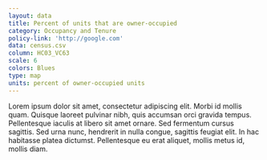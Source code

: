 ```yaml
---
layout: data
title: Percent of units that are owner-occupied
category: Occupancy and Tenure
policy-link: 'http://google.com'
data: census.csv
column: HC03_VC63
scale: 6
colors: Blues
type: map
units: percent of owner-occupied units
---
```


Lorem ipsum dolor sit amet, consectetur adipiscing elit. Morbi id mollis quam. Quisque laoreet pulvinar nibh, quis accumsan orci gravida tempus. Pellentesque iaculis at libero sit amet ornare. Sed fermentum cursus sagittis. Sed urna nunc, hendrerit in nulla congue, sagittis feugiat elit. In hac habitasse platea dictumst. Pellentesque eu erat aliquet, mollis metus id, mollis diam.